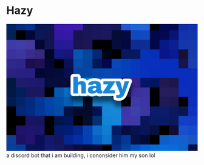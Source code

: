 # Hazy
![test](/images/Picsart_22-06-18_10-52-59-371.png)
a discord bot that i am building, i cononsider him my son lol
